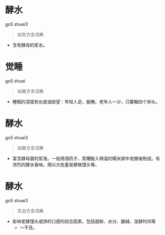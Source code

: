 # 酵水
go5 shuei3
> 如东方言词典
- 含有酵母的浆水。

# 觉睡
go5 shuei
> 如皋方言词典
- 睡眠的深度和长度或欲望：年轻人足，能睡。老年人～少，只要睏四个钟头。

# 酵水
go5 shuei3
> 如皋方言词典
- 富含酵母菌的浆液。一般用酒药子、浆糟酘入稍温的糯米粥中发酵後制成。有浓烈的酵水香味。用以大批量发酵做馒头等。


# 酵水
go5 shuei3
> 东台方言词典
- 影响老酵馒头或饼的口感的综合因素，包括面粉、水分、酸碱、涨酵时间等
  - ～不丑。
